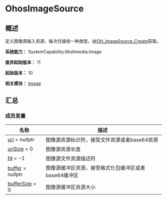 # OhosImageSource


## 概述

定义图像源输入资源，每次仅接收一种类型。由[OH_ImageSource_Create](image.md#oh_imagesource_create)获取。

**系统能力：** SystemCapability.Multimedia.Image

**废弃起始版本：** 11

**起始版本：** 10

**相关模块：** [Image](image.md)


## 汇总


### 成员变量

| 名称 | 描述 | 
| -------- | -------- |
| [uri](image.md#uri) = nullptr | 图像源资源标识符，接受文件资源或者base64资源 | 
| [uriSize](image.md#urisize) = 0 | 图像源资源长度 | 
| [fd](image.md#fd) = -1 | 图像源文件资源描述符 | 
| [buffer](image.md#buffer-12) = nullptr | 图像源缓冲区资源，接受格式化包缓冲区或者base64缓冲区 | 
| [bufferSize](image.md#buffersize-12) = 0 | 图像源缓冲区资源大小 | 
